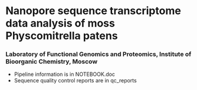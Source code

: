 # Nanopore sequence transcriptome data analysis of moss Physcomitrella patens

### Laboratory of Functional Genomics and Proteomics, Institute of Bioorganic Chemistry, Moscow

- Pipeline information is in NOTEBOOK.doc
- Sequence quality control reports are in qc_reports
